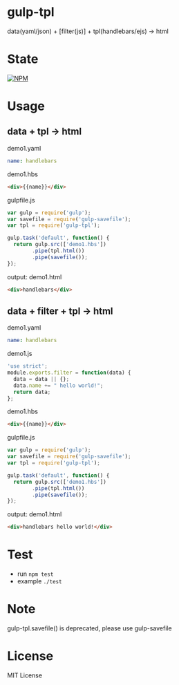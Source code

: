 gulp-tpl
========

data(yaml/json) + [filter(js)] + tpl(handlebars/ejs) -> html

State
=====

[![NPM](https://nodei.co/npm/gulp-tpl.png?downloads=true&stars=true)](https://nodei.co/npm/gulp-tpl/)

Usage
=====

data + tpl -> html
------------------

demo1.yaml

```yaml
name: handlebars
```

demo1.hbs

```html
<div>{{name}}</div>
```

gulpfile.js

```javascript
var gulp = require('gulp');
var savefile = require('gulp-savefile');
var tpl = require('gulp-tpl');

gulp.task('default', function() {
  return gulp.src(['demo1.hbs'])
        .pipe(tpl.html())
        .pipe(savefile());
});
```

output: demo1.html

```html
<div>handlebars</div>
```

data + filter + tpl -> html
---------------------------

demo1.yaml

```yaml
name: handlebars
```

demo1.js

```javascript
'use strict';
module.exports.filter = function(data) {
  data = data || {};
  data.name += " hello world!";
  return data;
};
```

demo1.hbs

```html
<div>{{name}}</div>
```

gulpfile.js

```javascript
var gulp = require('gulp');
var savefile = require('gulp-savefile');
var tpl = require('gulp-tpl');

gulp.task('default', function() {
  return gulp.src(['demo1.hbs'])
        .pipe(tpl.html())
        .pipe(savefile());
});
```

output: demo1.html

```html
<div>handlebars hello world!</div>
```

Test
====

* run `npm test`
* example `./test`

Note
====

gulp-tpl.savefile() is deprecated, please use gulp-savefile

License
=======

MIT License